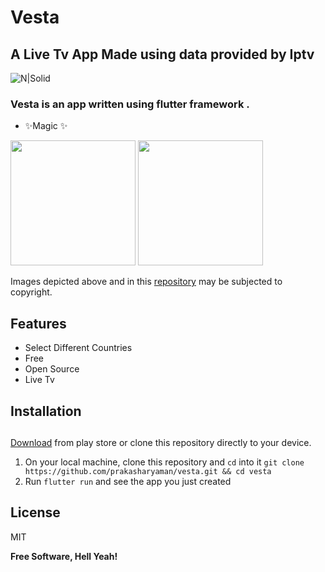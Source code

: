 # Vesta
## A Live Tv App Made using data provided by Iptv
![N|Solid](https://user-images.githubusercontent.com/63445447/173574433-0d5e70fc-5822-4a65-bd0e-1365ff6d7685.png)

### Vesta is an app written using flutter framework .

- ✨Magic ✨

<img src="https://user-images.githubusercontent.com/63445447/173574545-65a16362-fa11-42c4-aec7-b37573e2a13c.png" height="200"/>
<img src="https://user-images.githubusercontent.com/63445447/173574579-fc5a0047-50ae-4a2b-8a98-3e295c11c715.png" height="200"/>

Images depicted above and in this [repository](https://github.com/prakasharyaman/vesta) may be subjected to copyright.


## Features

- Select Different Countries
- Free
- Open Source
- Live Tv




## Installation
## 

[Download](https://play.google.com/store/apps/details?id=com.otft.vesta) from play store or clone this repository directly to your device.

1. On your local machine, clone this repository and `cd` into it `git clone https://github.com/prakasharyaman/vesta.git && cd vesta`
7. Run `flutter run` and see the app you just created

## License

MIT

**Free Software, Hell Yeah!**

